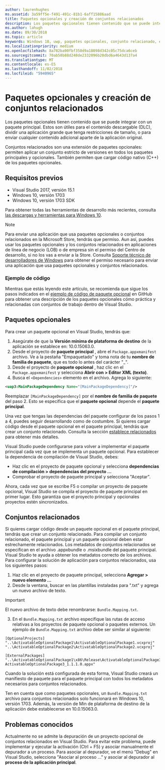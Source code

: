 ```yaml
---
author: laurenhughes
ms.assetid: 3a59ff5e-f491-491c-81b1-6aff15886aad
title: Paquetes opcionales y creación de conjuntos relacionados
description: Los paquetes opcionales tienen contenido que se puede integrar con un paquete principal. Estos son útiles para el contenido descargable (DLC), para dividir una aplicación grande que tenga restricciones de tamaño o para enviar cualquier contenido adicional aparte de la aplicación original.
ms.author: lahugh
ms.date: 09/30/2018
ms.topic: article
keywords: Windows 10, uwp, paquetes opcionales, conjunto relacionado, extensión de paquete, visual studio
ms.localizationpriority: medium
ms.openlocfilehash: 8a782ba90fbf350d9a18098d342c05c75dca6ceb
ms.sourcegitcommit: 70ab58b88d248de2332096b20dbd6a4643d137a4
ms.translationtype: MT
ms.contentlocale: es-ES
ms.lasthandoff: 11/02/2018
ms.locfileid: "5940965"
---
```

# <a name="optional-packages-and-related-set-authoring"></a>Paquetes opcionales y creación de conjuntos relacionados
Los paquetes opcionales tienen contenido que se puede integrar con un paquete principal. Estos son útiles para el contenido descargable (DLC), dividir una aplicación grande que tenga restricciones de tamaño, o para enviar cualquier contenido adicional aparte de la aplicación original.

Conjuntos relacionados son una extensión de paquetes opcionales: permiten aplicar un conjunto estricto de versiones en todos los paquetes principales y opcionales. También permiten que cargar código nativo (C++) de los paquetes opcionales. 

## <a name="prerequisites"></a>Requisitos previos

- Visual Studio 2017, versión 15.1
- Windows 10, versión 1703
- Windows 10, versión 1703 SDK

Para obtener todas las herramientas de desarrollo más recientes, consulta [las descargas y herramientas para Windows 10](https://developer.microsoft.com/windows/downloads).

> [!NOTE]
> Para enviar una aplicación que usa paquetes opcionales o conjuntos relacionados en la Microsoft Store, tendrás que permiso. Aun así, puedes usar los paquetes opcionales y los conjuntos relacionados en aplicaciones de línea de negocio (LOB) o de empresa sin el permiso del Centro de desarrollo, si no los vas a enviar a la Store. Consulta [Soporte técnico de desarrolladores de Windows](https://developer.microsoft.com/windows/support) para obtener el permiso necesario para enviar una aplicación que usa paquetes opcionales y conjuntos relacionados.

### <a name="code-sample"></a>Ejemplo de código
Mientras que estás leyendo este artículo, se recomienda que sigue los pasos indicados en el [ejemplo de código de paquete opcional](https://github.com/AppInstaller/OptionalPackageSample) en GitHub para obtener una descripción de los paquetes opcionales cómo práctica y relacionadas con conjuntos de trabajo dentro de Visual Studio.

## <a name="optional-packages"></a>Paquetes opcionales
Para crear un paquete opcional en Visual Studio, tendrás que:
1. Asegúrate de que la **Versión mínima de plataforma de destino** de la aplicación se establece en: 10.0.15063.0.
2. Desde el proyecto de **paquete principal** , abre el `Package.appxmanifest` archivo. Ve a la pestaña "Empaquetado" y toma nota de tu **nombre de familia de paquete**, que es todo lo antes del carácter "_".
3. Desde el proyecto de **paquete opcional** , haz clic en el `Package.appxmanifest` y selecciona **Abrir con > Editor XML (texto)**.
4. Busca el `<Dependencies>` elemento en el archivo. Agrega lo siguiente:

```XML
<uap3:MainPackageDependency Name="[MainPackageDependency]"/>
```

Reemplazar `[MainPackageDependency]` por el **nombre de familia de paquete** del paso 2. Esto se especifica que el **paquete opcional** depende el **paquete principal**.

Una vez que tengas las dependencias del paquete configurar de los pasos 1 a 4, puedes seguir desarrollando como de costumbre. Si quieres cargar código desde el paquete opcional en el paquete principal, tendrás que crear un conjunto relacionado. Consulta la sección [establece relacionados](#related_sets) para obtener más detalles.

Visual Studio puede configurarse para volver a implementar el paquete principal cada vez que se implementa un paquete opcional. Para establecer la dependencia de compilación de Visual Studio, debes:

- Haz clic en el proyecto de paquete opcional y selecciona **dependencias de compilación > dependencias del proyecto …**
- Comprobar el proyecto de paquete principal y selecciona "Aceptar". 

Ahora, cada vez que se escribe F5 o compilar un proyecto de paquete opcional, Visual Studio se compila el proyecto de paquete principal en primer lugar. Esto garantiza que el proyecto principal y opcionales proyectos estén sincronizados.

## Conjuntos relacionados<a name="related_sets"></a>

Si quieres cargar código desde un paquete opcional en el paquete principal, tendrás que crear un conjunto relacionado. Para compilar un conjunto relacionado, el paquete principal y un paquete opcional deben estar estrechamente relacionados. Los metadatos de conjuntos relacionados se especifican en el archivo .appxbundle o .msixbundle del paquete principal. Visual Studio te ayuda a obtener los metadatos correcto de los archivos. Para configurar la solución de aplicación para conjuntos relacionados, usa los siguientes pasos:

1. Haz clic en el proyecto de paquete principal, selecciona **Agregar > nuevo elemento …**
2. Desde la ventana, buscar en las plantillas instaladas para ".txt" y agrega un nuevo archivo de texto.
> [!IMPORTANT]
> El nuevo archivo de texto debe renombrarse: `Bundle.Mapping.txt`.
3. En el `Bundle.Mapping.txt` archivo especifique las rutas de acceso relativas a los proyectos de paquete opcional o paquetes externos. Un ejemplo de `Bundle.Mapping.txt` archivo debe ser similar al siguiente:

```syntax
[OptionalProjects]
"..\ActivatableOptionalPackage1\ActivatableOptionalPackage1.vcxproj"
"..\ActivatableOptionalPackage2\ActivatableOptionalPackage2.vcxproj"

[ExternalPackages]
"..\ActivatableOptionalPackage1\x86\Release\ActivatableOptionalPackage3_1.1.1.0\ ActivatableOptionalPackage3_1.1.1.0.appx"
```

Cuando la solución está configurada de esta forma, Visual Studio creará un manifiesto de paquete para el paquete principal con todos los metadatos necesarios para conjuntos relacionados. 

Ten en cuenta que como paquetes opcionales, un `Bundle.Mapping.txt` archivo para conjuntos relacionados solo funcionará en Windows 10, versión 1703. Además, la versión de Min de plataforma de destino de la aplicación debe establecerse en 10.0.15063.0.

## Problemas conocidos<a name="known_issues"></a>

Actualmente no se admite la depuración de un proyecto opcional de conjuntos relacionados en Visual Studio. Para evitar este problema, puede implementar y ejecutar la activación (Ctrl + F5) y asociar manualmente el depurador a un proceso. Para asociar al depurador, ve el menú "Debug" en Visual Studio, selecciona "Asociar al proceso …" y asociar al depurador al **proceso de la aplicación principal**.